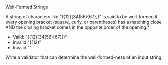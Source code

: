 Well-Formed Strings

A string of characters like "({12}[34(56){67}])" is said to be well-formed
if every opening bracket (square, curly, or parentheses) has a matching
close AND the closing bracket comes in the opposite order of the opening.*

* Valid: "({12}[34(56){67}])"
* Invalid "({12)"
* Invalid ""

Write a validator that can determine the well-formed-ness of an input string.